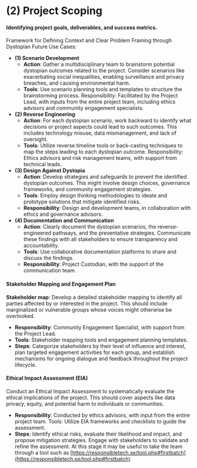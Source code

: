 # (2) Project Scoping

#### Identifying project goals, deliverables, and success metrics.

Framework for Defining Context and Clear Problem Framing through Dystopian Future Use Cases:

* **(1) Scenario Development**
  * **Action**: Gather a multidisciplinary team to brainstorm potential dystopian outcomes related to the project. Consider scenarios like exacerbating social inequalities, enabling surveillance and privacy breaches, and causing environmental harm.
  * **Tools**: Use scenario planning tools and templates to structure the brainstorming process. Responsibility: Facilitated by the Project Lead, with inputs from the entire project team, including ethics advisors and community engagement specialists.
* **(2) Reverse Engineering**
  * **Action**: For each dystopian scenario, work backward to identify what decisions or project aspects could lead to such outcomes. This includes technology misuse, data mismanagement, and lack of oversight.
  * **Tools**: Utilize reverse timeline tools or back-casting techniques to map the steps leading to each dystopian outcome. Responsibility: Ethics advisors and risk management teams, with support from technical leads.
* **(3) Design Against Dystopia**
  * **Action**: Develop strategies and safeguards to prevent the identified dystopian outcomes. This might involve design choices, governance frameworks, and community engagement strategies.
  * **Tools**: Employ design thinking methodologies to ideate and prototype solutions that mitigate identified risks.
  * **Responsibility**: Design and development teams, in collaboration with ethics and governance advisors.
* **(4) Documentation and Communication**
  * **Action**: Clearly document the dystopian scenarios, the reverse-engineered pathways, and the preventative strategies. Communicate these findings with all stakeholders to ensure transparency and accountability.
  * **Tools**: Use collaborative documentation platforms to share and discuss the findings.
  * **Responsibility**: Project Custodian, with the support of the communication team.

#### Stakeholder Mapping and Engagement Plan

**Stakeholder map**: Develop a detailed stakeholder mapping to identify all parties affected by or interested in the project. This should include marginalized or vulnerable groups whose voices might otherwise be overlooked.

* **Responsibility**: Community Engagement Specialist, with support from the Project Lead.
* **Tools**: Stakeholder mapping tools and engagement planning templates.
* **Steps**: Categorize stakeholders by their level of influence and interest, plan targeted engagement activities for each group, and establish mechanisms for ongoing dialogue and feedback throughout the project lifecycle.

#### Ethical Impact Assessment (EIA)

Conduct an Ethical Impact Assessment to systematically evaluate the ethical implications of the project. This should cover aspects like data privacy, equity, and potential harm to individuals or communities.

* **Responsibility**: Conducted by ethics advisors, with input from the entire project team. Tools: Utilize EIA frameworks and checklists to guide the assessment.
* **Steps**: Identify ethical risks, evaluate their likelihood and impact, and propose mitigation strategies. Engage with stakeholders to validate and refine the assessment. At this stage it may be useful to take the team through a tool such as [https://responsibletech.se/tool.php#firstbatch](https://responsibletech.se/tool.php#firstbatch)
